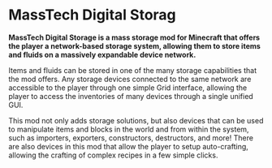 # MassTech Digital Storag
**MassTech Digital Storage is a mass storage mod for Minecraft that offers the player a network-based storage system, allowing them to store items and fluids on a massively expandable device network.**

Items and fluids can be stored in one of the many storage capabilities that the mod offers. Any storage devices connected to the same network are accessible to the player through one simple Grid interface, allowing the player to access the inventories of many devices through a single unified GUI.

This mod not only adds storage solutions, but also devices that can be used to manipulate items and blocks in the world and from within the system, such as importers, exporters, constructors, destructors, and more! There are also devices in this mod that allow the player to setup auto-crafting, allowing the crafting of complex recipes in a few simple clicks.
